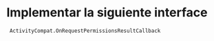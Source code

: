 
# Implementar la siguiente interface


```
 ActivityCompat.OnRequestPermissionsResultCallback 
```
